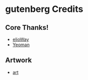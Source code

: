 # gutenberg Credits

## Core Thanks!

- [elioWay](https://elioway.gitlab.io)
- [Yeoman](http://yeoman.io/)

## Artwork

- [art](https://en.wikipedia.org/wiki/File:Johannes_Gutenberg.jpg)
